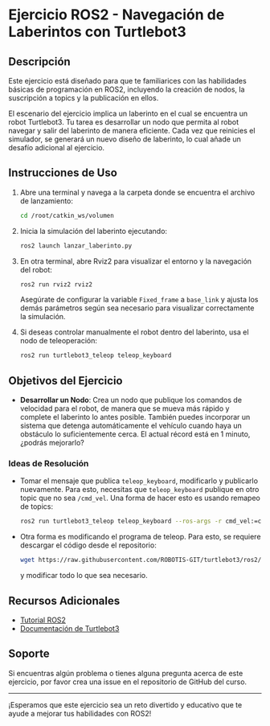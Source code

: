# Ejercicio ROS2 - Navegación de Laberintos con Turtlebot3

## Descripción

Este ejercicio está diseñado para que te familiarices con las habilidades básicas de programación en ROS2, incluyendo la creación de nodos, la suscripción a topics y la publicación en ellos.

El escenario del ejercicio implica un laberinto en el cual se encuentra un robot Turtlebot3. Tu tarea es desarrollar un nodo que permita al robot navegar y salir del laberinto de manera eficiente. Cada vez que reinicies el simulador, se generará un nuevo diseño de laberinto, lo cual añade un desafío adicional al ejercicio.

## Instrucciones de Uso

1. Abre una terminal y navega a la carpeta donde se encuentra el archivo de lanzamiento:
    ```bash
    cd /root/catkin_ws/volumen
    ```

2. Inicia la simulación del laberinto ejecutando:
    ```bash
    ros2 launch lanzar_laberinto.py
    ```

3. En otra terminal, abre Rviz2 para visualizar el entorno y la navegación del robot:
    ```bash
    ros2 run rviz2 rviz2
    ```
   Asegúrate de configurar la variable `Fixed_frame` a `base_link` y ajusta los demás parámetros según sea necesario para visualizar correctamente la simulación.

4. Si deseas controlar manualmente el robot dentro del laberinto, usa el nodo de teleoperación:
    ```bash
    ros2 run turtlebot3_teleop teleop_keyboard
    ```

## Objetivos del Ejercicio

- **Desarrollar un Nodo**: Crea un nodo que publique los comandos de velocidad para el robot, de manera que se mueva más rápido y complete el laberinto lo antes posible. También puedes incorporar un sistema que detenga automáticamente el vehículo cuando haya un obstáculo lo suficientemente cerca. El actual récord está en 1 minuto, ¿podrás mejorarlo?

### Ideas de Resolución

- Tomar el mensaje que publica `teleop_keyboard`, modificarlo y publicarlo nuevamente. Para esto, necesitas que `teleop_keyboard` publique en otro topic que no sea `/cmd_vel`. Una forma de hacer esto es usando remapeo de topics:
    ```bash
    ros2 run turtlebot3_teleop teleop_keyboard --ros-args -r cmd_vel:=custom_cmd_vel
    ```
- Otra forma es modificando el programa de teleop. Para esto, se requiere descargar el código desde el repositorio:
    ```bash
    wget https://raw.githubusercontent.com/ROBOTIS-GIT/turtlebot3/ros2/turtlebot3_teleop/turtlebot3_teleop/script/teleop_keyboard.py
    ```
   y modificar todo lo que sea necesario.

## Recursos Adicionales

- [Tutorial ROS2](https://docs.ros.org/en/humble/Tutorials/Beginner-Client-Libraries.html)
- [Documentación de Turtlebot3](https://emanual.robotis.com/docs/en/platform/turtlebot3/overview/)

## Soporte

Si encuentras algún problema o tienes alguna pregunta acerca de este ejercicio, por favor crea una issue en el repositorio de GitHub del curso.

---

¡Esperamos que este ejercicio sea un reto divertido y educativo que te ayude a mejorar tus habilidades con ROS2!

